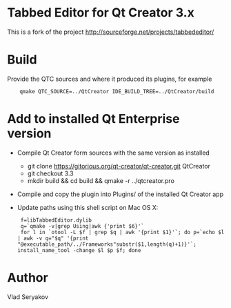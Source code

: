 # Tabbed Editor for Qt Creator 3.x

This is a fork of the project http://sourceforge.net/projects/tabbededitor/

# Build

Provide the QTC sources and where it produced its plugins, for example

        qmake QTC_SOURCE=../QtCreator IDE_BUILD_TREE=../QtCreator/build

# Add to installed Qt Enterprise version

 - Compile Qt Creator form sources with the same version as installed 
   - git clone https://gitorious.org/qt-creator/qt-creator.git QtCreator
   - git checkout 3.3
   - mkdir build && cd build && qmake -r ../qtcreator.pro
 - Compile and copy the plugin into Plugins/ of the installed Qt Creator app
 - Update paths using this shell script on Mac OS X:

	    f=libTabbedEditor.dylib	
	    q=`qmake -v|grep Using|awk {'print $6}'`
	    for l in `otool -L $f | grep $q | awk '{print $1}'`; do p=`echo $l | awk -v q="$q" '{print "@executable_path/../Frameworks"substr($1,length(q)+1)}'`; install_name_tool -change $l $p $f; done


# Author
Vlad Seryakov
